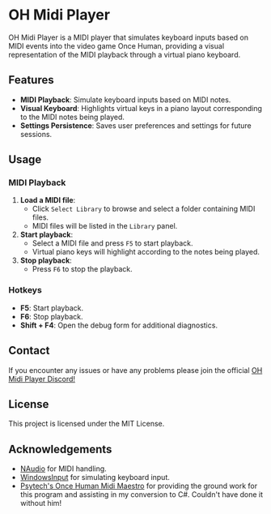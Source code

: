 # OH Midi Player

OH Midi Player is a MIDI player that simulates keyboard inputs based on MIDI events into the video game Once Human, providing a visual representation of the MIDI playback through a virtual piano keyboard.

## Features

- **MIDI Playback**: Simulate keyboard inputs based on MIDI notes.
- **Visual Keyboard**: Highlights virtual keys in a piano layout corresponding to the MIDI notes being played.
- **Settings Persistence**: Saves user preferences and settings for future sessions.

## Usage

### MIDI Playback

1. **Load a MIDI file**: 
   - Click `Select Library` to browse and select a folder containing MIDI files.
   - MIDI files will be listed in the `Library` panel.
2. **Start playback**: 
   - Select a MIDI file and press `F5` to start playback.
   - Virtual piano keys will highlight according to the notes being played.
3. **Stop playback**: 
   - Press `F6` to stop the playback.

### Hotkeys

- **F5**: Start playback.
- **F6**: Stop playback.
- **Shift + F4**: Open the debug form for additional diagnostics.


## Contact

If you encounter any issues or have any problems please join the official [OH Midi Player Discord!](https://discord.gg/bSeZ8EDYAj)

## License

This project is licensed under the MIT License.

## Acknowledgements

- [NAudio](https://github.com/naudio/NAudio) for MIDI handling.
- [WindowsInput](https://inputsimulator.codeplex.com/) for simulating keyboard input.
- [Psytech's Once Human Midi Maestro](https://github.com/Psystec/Once-Human-Midi-Maestro) for providing the ground work for this program and assisting in my conversion to C#. Couldn't have done it without him!
